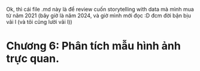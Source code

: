 Ok, thì cái file .md này là để review cuốn storytelling with data mà mình mua từ năm 2021 (bây giờ là năm 2024, và giờ mình mới đọc :D đcm đời bận bịu vãi l (và tôi cũng lười vãi l))
# Chương 6: Phân tích mẫu hình ảnh trực quan.



